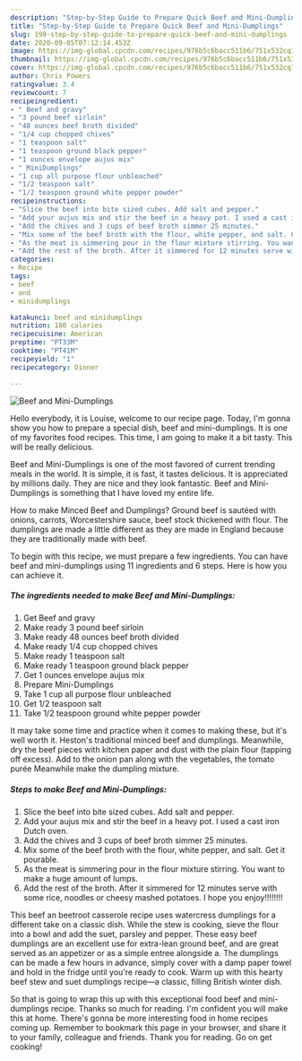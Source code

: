 ```yaml
---
description: "Step-by-Step Guide to Prepare Quick Beef and Mini-Dumplings"
title: "Step-by-Step Guide to Prepare Quick Beef and Mini-Dumplings"
slug: 199-step-by-step-guide-to-prepare-quick-beef-and-mini-dumplings
date: 2020-09-05T07:12:14.453Z
image: https://img-global.cpcdn.com/recipes/976b5c6bacc511b6/751x532cq70/beef-and-mini-dumplings-recipe-main-photo.jpg
thumbnail: https://img-global.cpcdn.com/recipes/976b5c6bacc511b6/751x532cq70/beef-and-mini-dumplings-recipe-main-photo.jpg
cover: https://img-global.cpcdn.com/recipes/976b5c6bacc511b6/751x532cq70/beef-and-mini-dumplings-recipe-main-photo.jpg
author: Chris Powers
ratingvalue: 3.4
reviewcount: 7
recipeingredient:
- " Beef and gravy"
- "3 pound beef sirloin"
- "48 ounces beef broth divided"
- "1/4 cup chopped chives"
- "1 teaspoon salt"
- "1 teaspoon ground black pepper"
- "1 ounces envelope aujus mix"
- " MiniDumplings"
- "1 cup all purpose flour unbleached"
- "1/2 teaspoon salt"
- "1/2 teaspoon ground white pepper powder"
recipeinstructions:
- "Slice the beef into bite sized cubes. Add salt and pepper."
- "Add your aujus mix and stir the beef in a heavy pot. I used a cast iron Dutch oven."
- "Add the chives and 3 cups of beef broth simmer 25 minutes."
- "Mix some of the beef broth with the flour, white pepper, and salt. Get it pourable."
- "As the meat is simmering pour in the flour mixture stirring. You want to make a huge amount of lumps."
- "Add the rest of the broth. After it simmered for 12 minutes serve with some rice, noodles or cheesy mashed potatoes. I hope you enjoy!!!!!!!!"
categories:
- Recipe
tags:
- beef
- and
- minidumplings

katakunci: beef and minidumplings 
nutrition: 180 calories
recipecuisine: American
preptime: "PT33M"
cooktime: "PT41M"
recipeyield: "1"
recipecategory: Dinner

---
```



![Beef and Mini-Dumplings](https://img-global.cpcdn.com/recipes/976b5c6bacc511b6/751x532cq70/beef-and-mini-dumplings-recipe-main-photo.jpg)

Hello everybody, it is Louise, welcome to our recipe page. Today, I'm gonna show you how to prepare a special dish, beef and mini-dumplings. It is one of my favorites food recipes. This time, I am going to make it a bit tasty. This will be really delicious.

Beef and Mini-Dumplings is one of the most favored of current trending meals in the world. It is simple, it is fast, it tastes delicious. It is appreciated by millions daily. They are nice and they look fantastic. Beef and Mini-Dumplings is something that I have loved my entire life.

How to make Minced Beef and Dumplings? Ground beef is sautéed with onions, carrots, Worcestershire sauce, beef stock thickened with flour. The dumplings are made a little different as they are made in England because they are traditionally made with beef.


To begin with this recipe, we must prepare a few ingredients. You can have beef and mini-dumplings using 11 ingredients and 6 steps. Here is how you can achieve it.

<!--inarticleads1-->

##### The ingredients needed to make Beef and Mini-Dumplings:

1. Get  Beef and gravy
1. Make ready 3 pound beef sirloin
1. Make ready 48 ounces beef broth divided
1. Make ready 1/4 cup chopped chives
1. Make ready 1 teaspoon salt
1. Make ready 1 teaspoon ground black pepper
1. Get 1 ounces envelope aujus mix
1. Prepare  Mini-Dumplings
1. Take 1 cup all purpose flour unbleached
1. Get 1/2 teaspoon salt
1. Take 1/2 teaspoon ground white pepper powder


It may take some time and practice when it comes to making these, but it&#39;s well worth it. Heston&#39;s traditional minced beef and dumplings. Meanwhile, dry the beef pieces with kitchen paper and dust with the plain flour (tapping off excess). Add to the onion pan along with the vegetables, the tomato purée Meanwhile make the dumpling mixture. 

<!--inarticleads2-->

##### Steps to make Beef and Mini-Dumplings:

1. Slice the beef into bite sized cubes. Add salt and pepper.
1. Add your aujus mix and stir the beef in a heavy pot. I used a cast iron Dutch oven.
1. Add the chives and 3 cups of beef broth simmer 25 minutes.
1. Mix some of the beef broth with the flour, white pepper, and salt. Get it pourable.
1. As the meat is simmering pour in the flour mixture stirring. You want to make a huge amount of lumps.
1. Add the rest of the broth. After it simmered for 12 minutes serve with some rice, noodles or cheesy mashed potatoes. I hope you enjoy!!!!!!!!


This beef an beetroot casserole recipe uses watercress dumplings for a different take on a classic dish. While the stew is cooking, sieve the flour into a bowl and add the suet, parsley and pepper. These easy beef dumplings are an excellent use for extra-lean ground beef, and are great served as an appetizer or as a simple entree alongside a. The dumplings can be made a few hours in advance, simply cover with a damp paper towel and hold in the fridge until you&#39;re ready to cook. Warm up with this hearty beef stew and suet dumplings recipe—a classic, filling British winter dish. 

So that is going to wrap this up with this exceptional food beef and mini-dumplings recipe. Thanks so much for reading. I'm confident you will make this at home. There's gonna be more interesting food in home recipes coming up. Remember to bookmark this page in your browser, and share it to your family, colleague and friends. Thank you for reading. Go on get cooking!
